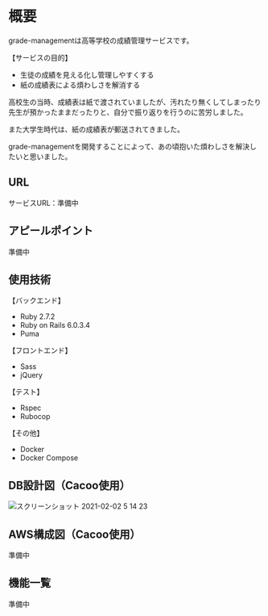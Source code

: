 # 概要
grade-managementは高等学校の成績管理サービスです。

【サービスの目的】

- 生徒の成績を見える化し管理しやすくする
- 紙の成績表による煩わしさを解消する

高校生の当時、成績表は紙で渡されていましたが、汚れたり無くしてしまったり先生が預かったままだったりと、自分で振り返りを行うのに苦労しました。

また大学生時代は、紙の成績表が郵送されてきました。

grade-managementを開発することによって、あの頃抱いた煩わしさを解決したいと思いました。

## URL
サービスURL：準備中

## アピールポイント
準備中

## 使用技術
【バックエンド】
- Ruby 2.7.2
- Ruby on Rails 6.0.3.4
- Puma

【フロントエンド】
- Sass
- jQuery

【テスト】
- Rspec
- Rubocop

【その他】
- Docker
- Docker Compose

## DB設計図（Cacoo使用）
![スクリーンショット 2021-02-02 5 14 23](https://user-images.githubusercontent.com/47108632/106512917-939a1780-6515-11eb-9b5f-cf1ddfe8276b.png)

## AWS構成図（Cacoo使用）
準備中

## 機能一覧
準備中